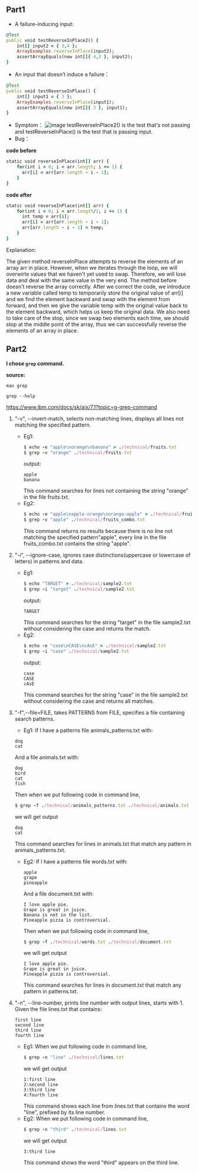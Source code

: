 ## Part1

- A failure-inducing input:
```ruby
@Test
public void testReverseInPlace2() {
    int[] input2 = { 3,4 };
    ArrayExamples.reverseInPlace(input2);
    assertArrayEquals(new int[]{ 4,3 }, input2);
}
```
- An input that doesn’t induce a failure：
```ruby
@Test 
public void testReverseInPlace() {
    int[] input1 = { 3 };
    ArrayExamples.reverseInPlace(input1);
    assertArrayEquals(new int[]{ 3 }, input1);
}
```

- Symptom：
![image](https://github.com/graceswang/cse15l-lab-reports/assets/135576306/e3351954-01f6-48d9-86f2-57ed6fc59c27)
testReverseInPlace2() is the test that's not passing and testReverseInPlace() is the test that is passing input.
- Bug：
  
**code before**
```ruby
static void reverseInPlace(int[] arr) {
    for(int i = 0; i < arr.length; i += 1) {
      arr[i] = arr[arr.length - i - 1];
    }
}
```
**code after**
```ruby
static void reverseInPlace(int[] arr) {
    for(int i = 0; i < arr.length/2; i += 1) {
      int temp = arr[i];
      arr[i] = arr[arr.length - i - 1];
      arr[arr.length - i - 1] = temp;
    }
} 
```
Explanation:

The given method reverseInPlace attempts to reverse the elements of an array arr in place. However, when we iterates through the loop, we will overwirte values that we haven't yet used to swap. Therefore, we will lose data and deal with the same value in the very end. The method before doesn't reverse the array correctly. After we correct the code, we introduce a new variable called temp to temporarily store the original value of arr[i] and we find the element backward and swap with the element from forward, and then we give the variable temp with the original value back to the element backward, which helps us keep the original data. We also need to take care of the stop, since we swap two elements each time, we should stop at the middle point of the array, thus we can successfully reverse the elements of an array in place. 

## Part2
**I chose `grep` command.**

**source:**

``man grep``

``grep --help``

https://www.ibm.com/docs/sk/aix/7.1?topic=g-grep-command

1. "-v", --invert-match, selects non-matching lines, displays all lines not matching the specified pattern.
    - Eg1:
      ```ruby
      $ echo -e "apple\norange\nbanana" > ./technical/fruits.txt
      $ grep -v "orange" ./technical/fruits.txt
      ```
      output:
      ```
      apple
      banana
      ```
      This command searches for lines not containing the string "orange" in the file fruits.txt.
    - Eg2:
      ```ruby
      $ echo -e "apple\napple-orange\norange-apple" > ./technical/fruits_combo.txt
      $ grep -v "apple" ./technical/fruits_combo.txt
      ```
      This command returns no results because there is no line not matching the specified pattern"apple", every line in the file fruits_combo.txt contains the string "apple".

2. "-i", --ignore-case, ignores case distinctions(uppercase or lowercase of letters) in patterns and data.
    - Eg1:
      ```ruby
      $ echo "TARGET" > ./technical/sample2.txt
      $ grep -i "target" ./technical/sample2.txt
      ```
      output:
      ```
      TARGET
      ```
      This command searches for the string "target" in the file sample2.txt without considering the case and returns the match.
    - Eg2:
      ```ruby
      $ echo -e "case\nCASE\ncAsE" > ./technical/sample2.txt
      $ grep -i "case" ./technical/sample2.txt
      ```
      output:
      ```
      case
      CASE
      cAsE
      ```
      This command searches for the string "case" in the file sample2.txt without considering the case and returns all matches.

3. "-f",--file=FILE, takes PATTERNS from FILE, specifies a file containing search patterns.
     - Eg1:
       If I have a patterns file animals_patterns.txt with:
      ```
      dog
      cat
      ```
      And a file animals.txt with:
      ```
      dog
      bird
      cat
      fish
      ```
      Then when we put following code in command line,
      ```ruby
      $ grep -f ./technical/animals_patterns.txt ./technical/animals.txt
      ```
      we will get output
      ```
      dog
      cat
      ```
      This command searches for lines in animals.txt that match any pattern in animals_patterns.txt.
    - Eg2:
      If I have a patterns file words.txt with:
      ```
      apple
      grape
      pineapple
      ```
      And a file document.txt with:
      ```
      I love apple pie.
      Grape is great in juice.
      Banana is not in the list.
      Pineapple pizza is controversial.
      ```
      Then when we put following code in command line,
      ```ruby
      $ grep -f ./technical/words.txt ./technical/document.txt
      ```
      we will get output
      ```
      I love apple pie.
      Grape is great in juice.
      Pineapple pizza is controversial.
      ```
      This command searches for lines in document.txt that match any pattern in patterns.txt.

4. "-n", --line-number, prints line number with output lines, starts with 1.
   Given the file lines.txt that contains:
      ```
      first line
      second line
      third line
      fourth line
      ```
    - Eg1:
      When we put following code in command line,
      ```ruby
      $ grep -n "line" ./technical/lines.txt
      ```
      we will get output
      ```
      1:first line
      2:second line
      3:third line
      4:fourth line
      ```
      This command shows each line from lines.txt that contains the word "line", prefixed by its line number.
    - Eg2:
      When we put following code in command line,
      ```ruby
      $ grep -n "third" ./technical/lines.txt
      ```
      we will get output
      ```
      3:third line
      ```
      This command shows the word "third" appears on the third line.

